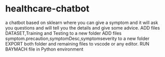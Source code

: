 # healthcare-chatbot
a chatbot based on sklearn where you can give a symptom and it will ask you questions and will tell you the details and give some advice.
ADD files DATASET,Training and Testing to a new folder
ADD files symptom.precaution,symptomDesc,symptomseverity to a new folder
EXPORT both folder and remaining files to vscode or any editor.
RUN BAYMACH file in Python environment
